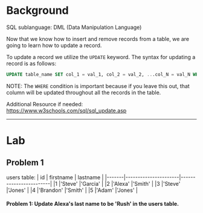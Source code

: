 # Background
SQL sublanguage: DML (Data Manipulation Language)

Now that we know how to insert and remove records from a table, we are going to learn how to update a record.

To update a record we utilize the `UPDATE` keyword. The syntax for updating a record is as follows:
```sql
UPDATE table_name SET col_1 = val_1, col_2 = val_2, ...col_N = val_N WHERE condition;
```

NOTE: The `WHERE` condition is important because if you leave this out, that column will be updated throughout all the records in the table.


Additional Resource if needed: https://www.w3schools.com/sql/sql_update.asp

- - - 

# Lab

## Problem 1
users table:
|   id  |     firstname        |        lastname        |
|-------|----------------------|------------------------|
|1      |'Steve'               |'Garcia'                |
|2      |'Alexa'               |'Smith'                 |
|3      |'Steve'               |'Jones'                 |
|4      |'Brandon'             |'Smith'                 |
|5      |'Adam'                |'Jones'                 |

#### Problem 1: Update Alexa's last name to be 'Rush' in the users table.
